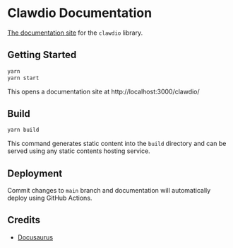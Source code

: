 # Clawdio Documentation

[The documentation site](https://whoisryosuke.github.io/clawdio/) for the `clawdio` library.

## Getting Started

```bash
yarn
yarn start
```

This opens a documentation site at http://localhost:3000/clawdio/

## Build

```bash
yarn build
```

This command generates static content into the `build` directory and can be served using any static contents hosting service.

## Deployment

Commit changes to `main` branch and documentation will automatically deploy using GitHub Actions.

## Credits

- [Docusaurus](https://docusaurus.io/)
